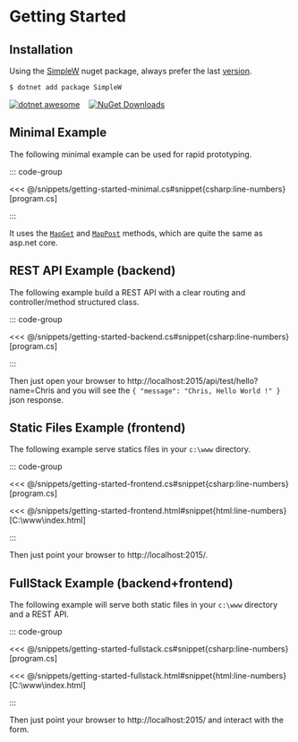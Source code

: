 # Getting Started 

## Installation

Using the [SimpleW](https://www.nuget.org/packages/SimpleW) nuget package, always prefer the last [version](https://github.com/stratdev3/SimpleW/blob/master/release.md).

```sh
$ dotnet add package SimpleW
```
<div class="images-inline">
    <a href="https://github.com/quozd/awesome-dotnet?tab=readme-ov-file#web-servers" target="_blank"><img src="https://camo.githubusercontent.com/8693bde04030b1670d5097703441005eba34240c32d1df1eb82a5f0d6716518e/68747470733a2f2f63646e2e7261776769742e636f6d2f73696e647265736f726875732f617765736f6d652f643733303566333864323966656437386661383536353265336136336531353464643865383832392f6d656469612f62616467652e737667" alt="dotnet awesome" /></a>
    <a href="https://www.nuget.org/packages/SimpleW" target="_blank"><img src="https://img.shields.io/nuget/dt/SimpleW" alt="NuGet Downloads" /></a>
</div>


## Minimal Example

The following minimal example can be used for rapid prototyping.

::: code-group

<<< @/snippets/getting-started-minimal.cs#snippet{csharp:line-numbers} [program.cs]

:::

It uses the [`MapGet`](../reference/simplewserver.md#inline-func) and [`MapPost`](../reference/simplewserver.md#inline-func) methods, which are quite the same as asp.net core.

## REST API Example (backend)

The following example build a REST API with a clear routing and controller/method structured class.

::: code-group

<<< @/snippets/getting-started-backend.cs#snippet{csharp:line-numbers} [program.cs]

:::

Then just open your browser to http://localhost:2015/api/test/hello?name=Chris and you will see the `{ "message": "Chris, Hello World !" }` json response.


## Static Files Example (frontend)

The following example serve statics files in your `c:\www` directory.

::: code-group

<<< @/snippets/getting-started-frontend.cs#snippet{csharp:line-numbers} [program.cs]

<<< @/snippets/getting-started-frontend.html#snippet{html:line-numbers} [C:\www\index.html]

:::

Then just point your browser to http://localhost:2015/.


## FullStack Example (backend+frontend)

The following example will serve both static files in your `c:\www` directory and a REST API.

::: code-group

<<< @/snippets/getting-started-fullstack.cs#snippet{csharp:line-numbers} [program.cs]

<<< @/snippets/getting-started-fullstack.html#snippet{html:line-numbers} [C:\www\index.html]

:::


Then just point your browser to http://localhost:2015/ and interact with the form.

<style>
.images-inline {
    display: flex;
    gap: 1rem;
    align-items: center;
    flex-wrap: wrap;
}
.images-inline > img {
    max-width: 30% !important;
    height: auto !important;
}
</style>